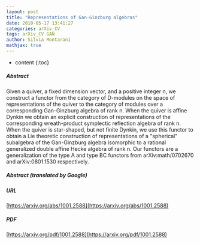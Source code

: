 ```yaml
---
layout: post
title: "Representations of Gan-Ginzburg algebras"
date: 2010-05-17 13:41:27
categories: arXiv_CV
tags: arXiv_CV GAN
author: Silvia Montarani
mathjax: true
---
```


* content
{:toc}

##### Abstract
Given a quiver, a fixed dimension vector, and a positive integer n, we construct a functor from the category of D-modules on the space of representations of the quiver to the category of modules over a corresponding Gan-Ginzburg algebra of rank n. When the quiver is affine Dynkin we obtain an explicit construction of representations of the corresponding wreath-product symplectic reflection algebra of rank n. When the quiver is star-shaped, but not finite Dynkin, we use this functor to obtain a Lie theoretic construction of representations of a "spherical" subalgebra of the Gan-Ginzburg algebra isomorphic to a rational generalized double affine Hecke algebra of rank n. Our functors are a generalization of the type A and type BC functors from arXiv:math/0702670 and arXiv:0801.1530 respectively.

##### Abstract (translated by Google)


##### URL
[https://arxiv.org/abs/1001.2588](https://arxiv.org/abs/1001.2588)

##### PDF
[https://arxiv.org/pdf/1001.2588](https://arxiv.org/pdf/1001.2588)

